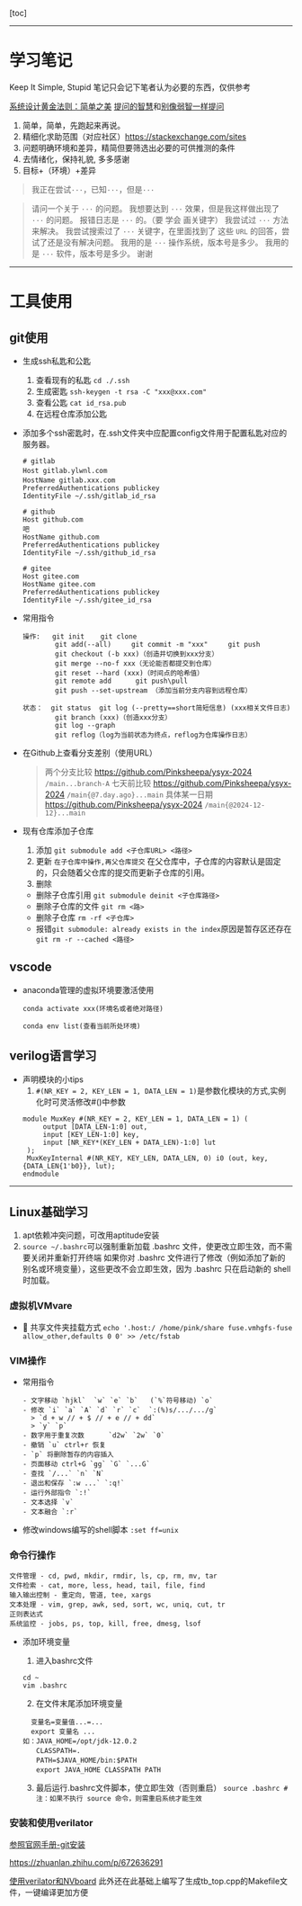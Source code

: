 [toc]

---
# 学习笔记
Keep It Simple, Stupid
笔记只会记下笔者认为必要的东西，仅供参考

[系统设计黄金法则：简单之美](https://blog.sciencenet.cn/blog-414166-562616.html)
[提问的智慧](https://github.com/ryanhanwu/How-To-Ask-Questions-The-Smart-Way/blob/main/README-zh_CN.md#%E7%AC%AC%E4%BA%8C%E6%AD%A5%E4%BD%BF%E7%94%A8%E9%A1%B9%E7%9B%AE%E9%82%AE%E4%BB%B6%E5%88%97%E8%A1%A8)和[别像弱智一样提问](https://github.com/tangx/Stop-Ask-Questions-The-Stupid-Ways/tree/master)

1. 简单，简单，先跑起来再说。
2. 精细化求助范围（对应社区）https://stackexchange.com/sites
3. 问题明确环境和差异，精简但要筛选出必要的可供推测的条件
4. 去情绪化，保持礼貌,  多多感谢
5. 目标+（环境）+差异
> 我正在尝试`···`，已知`···`，但是`···`

>请问一个关于 `···` 的问题。
我想要达到 `···` 效果，但是我这样做出现了 `···` 的问题。
报错日志是 `···` 的。（要 学会 画关键字）
我尝试过 `···` 方法来解决。
我尝试搜索过了 `···` 关键字，在里面找到了 这些 `URL` 的回答，尝试了还是没有解决问题。
我用的是 `···` 操作系统，版本号是多少。
我用的是 `···` 软件，版本号是多少。
谢谢

---
# 工具使用

## git使用
- 生成ssh私匙和公匙
  1. 查看现有的私匙 `cd ./.ssh`
  2. 生成密匙 `ssh-keygen -t rsa -C "xxx@xxx.com"`
  3. 查看公匙 `cat id_rsa.pub`
  4. 在远程仓库添加公匙

- 添加多个ssh密匙时，在.ssh文件夹中应配置config文件用于配置私匙对应的服务器。

    ```
    # gitlab
    Host gitlab.ylwnl.com  　
    HostName gitlab.xxx.com 　　
    PreferredAuthentications publickey  
    IdentityFile ~/.ssh/gitlab_id_rsa 

    # github
    Host github.com
    吧                                                                                     
    HostName github.com
    PreferredAuthentications publickey
    IdentityFile ~/.ssh/github_id_rsa

    # gitee
    Host gitee.com
    HostName gitee.com
    PreferredAuthentications publickey
    IdentityFile ~/.ssh/gitee_id_rsa
    ```
- 常用指令
    ```
    操作:   git init    git clone
            git add(--all)     git commit -m "xxx"     git push    
            git checkout (-b xxx)（创造并切换到xxx分支）
            git merge --no-f xxx（无论能否都提交到仓库）
            git reset --hard (xxx)（时间点的哈希值）
            git remote add      git push\pull
            git push --set-upstream （添加当前分支内容到远程仓库）
    ```

    ```
    状态：  git status  git log (--pretty==short简短信息) (xxx相关文件日志)
            git branch (xxx)（创造xxx分支）
            git log --graph
            git reflog（log为当前状态为终点，reflog为仓库操作日志）
    ```
- 在Github上查看分支差别（使用URL）
  > 两个分支比较        https://github.com/Pinksheepa/ysyx-2024 `/main...branch-A`
  > 七天前比较          https://github.com/Pinksheepa/ysyx-2024 `/main{@7.day.ago}...main`
  > 具体某一日期        https://github.com/Pinksheepa/ysyx-2024 `/main{@2024-12-12}...main`

- 现有仓库添加子仓库
  1. 添加 `git submodule add <子仓库URL> <路径>`
  2. 更新 `在子仓库中操作,再父仓库提交`
  在父仓库中，子仓库的内容默认是固定的，只会随着父仓库的提交而更新子仓库的引用。
  3. 删除
    - 删除子仓库引用  `git submodule deinit <子仓库路径>`
    - 删除子仓库的文件 `git rm <路>`
    - 删除子仓库 `rm -rf <子仓库>`
    - 报错`git submodule: already exists in the index`原因是暂存区还存在
      `git rm -r --cached <路径>`

## vscode 

- anaconda管理的虚拟环境要激活使用
  ```
  conda activate xxx(环境名或者绝对路径)
  
  conda env list(查看当前所处环境)
  ```

## verilog语言学习
- 声明模块的小tips
  1. `#(NR_KEY = 2, KEY_LEN = 1, DATA_LEN = 1)`是参数化模块的方式,实例化时可灵活修改#()中参数
   ```
   module MuxKey #(NR_KEY = 2, KEY_LEN = 1, DATA_LEN = 1) (
        output [DATA_LEN-1:0] out,
        input [KEY_LEN-1:0] key,
        input [NR_KEY*(KEY_LEN + DATA_LEN)-1:0] lut
    );
    MuxKeyInternal #(NR_KEY, KEY_LEN, DATA_LEN, 0) i0 (out, key, {DATA_LEN{1'b0}}, lut);
  endmodule
  ```
  

---

## Linux基础学习
1. apt依赖冲突问题，可改用aptitude安装
2. `source ~/.bashrc`可以强制重新加载 .bashrc 文件，使更改立即生效，而不需要关闭并重新打开终端
   如果你对 .bashrc 文件进行了修改（例如添加了新的别名或环境变量），这些更改不会立即生效，因为 .bashrc 只在启动新的 shell 时加载。



### 虚拟机VMvare

- :watermelon: 共享文件夹挂载方式
`echo '.host:/ /home/pink/share fuse.vmhgfs-fuse allow_other,defaults 0 0' >> /etc/fstab`


### VIM操作

- 常用指令
  ```
  - 文字移动 `hjkl`  `w` `e` `b`   (`%`符号移动) `o`
  - 修改 `i` `a` `A` `d` `r` `c`  `:(%)s/.../.../g`
    > `d + w // + $ // + e // + dd`
    > `y` `p`
  - 数字用于重复次数      `d2w` `2w` `0`
  - 撤销 `u` ctrl+r 恢复
  - `p` 将删除暂存的内容插入
  - 页面移动 ctrl+G `gg` `G` `...G` 
  - 查找 `/...` `n` `N`
  - 退出和保存 `:w ...` `:q!` 
  - 运行外部指令 `:!` 
  - 文本选择 `v`
  - 文本融合 `:r`
  ```

- 修改windows编写的shell脚本  `:set ff=unix`






### 命令行操作
```
文件管理 - cd, pwd, mkdir, rmdir, ls, cp, rm, mv, tar
文件检索 - cat, more, less, head, tail, file, find
输入输出控制 - 重定向, 管道, tee, xargs
文本处理 - vim, grep, awk, sed, sort, wc, uniq, cut, tr
正则表达式
系统监控 - jobs, ps, top, kill, free, dmesg, lsof
```
- 添加环境变量
  
  1. 进入bashrc文件
    ```
    cd ~
    vim .bashrc
    ```
  2. 在文件末尾添加环境变量
  ```
    变量名=变量值...=...
    export 变量名 ...
  如：JAVA_HOME=/opt/jdk-12.0.2
  　　CLASSPATH=.
  　　PATH=$JAVA_HOME/bin:$PATH
  　　export JAVA_HOME CLASSPATH PATH
  ```
    3. 最后运行.bashrc文件脚本，使立即生效（否则重启）
  `source .bashrc # 注：如果不执行 source 命令，则需重启系统才能生效`
 
### 安装和使用verilator

[参照官网手册-git安装](https://verilator.org/guide/latest/install.html#detailed-build-instructions)

https://zhuanlan.zhihu.com/p/672636291

[使用verilator和NVboard](https://blog.csdn.net/Naruto123456__/article/details/141272106)
此外还在此基础上编写了生成tb_top.cpp的Makefile文件，一键编译更加方便

